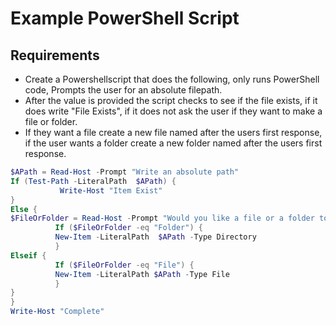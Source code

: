 # Example PowerShell Script

## Requirements

- Create a Powershellscript that does the following, only runs PowerShell code, Prompts the user for an absolute filepath.		
- After the value is provided the script checks to see if the file exists, if it does write "File Exists", if it does not ask the user if they want to make a file or folder.		
- If they want a file create a new file named after the users first response, if the user wants a folder create a new folder named after the users first response.		

```PowerShell
$APath = Read-Host -Prompt "Write an absolute path"		
If (Test-Path -LiteralPath  $APath) { 		
           Write-Host "Item Exist"		
}		
Else {		
$FileOrFolder = Read-Host -Prompt "Would you like a file or a folder to be created?"		
          If ($FileOrFolder -eq "Folder") { 		
          New-Item -LiteralPath  $APath -Type Directory		
          }		
Elseif { 		
          If ($FileOrFolder -eq "File") {		
          New-Item -LiteralPath $APath -Type File		
          } 		
}		
}		
Write-Host "Complete"		
```